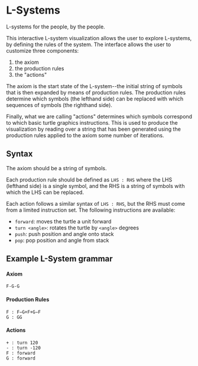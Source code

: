 # L-Systems
L-systems for the people, by the people.

This interactive L-system visualization allows the user to explore L-systems, by defining the rules of the system. The interface allows the user to customize three components:
1. the axiom
2. the production rules
3. the "actions"

The axiom is the start state of the L-system--the initial string of symbols that is then expanded by means of production rules. The production rules determine which symbols (the lefthand side) can be replaced with which sequences of symbols (the righthand side). 

Finally, what we are calling "actions" determines which symbols correspond to which basic turtle graphics instructions. This is used to produce the visualization by reading over a string that has been generated using the production rules applied to the axiom some number of iterations.

## Syntax

The axiom should be a string of symbols.

Each production rule should be defined as `LHS : RHS` where the LHS (lefthand side) is a single symbol, and the RHS is a string of symbols with which the LHS can be replaced.

Each action follows a similar syntax of `LHS : RHS`, but the RHS must come from a limited instruction set. The following instructions are available:
- `forward`: moves the turtle a unit forward
- `turn <angle>`: rotates the turtle by `<angle>` degrees
- `push`: push position and angle onto stack
- `pop`: pop position and angle from stack

## Example L-System grammar 

#### Axiom
```
F-G-G
```
#### Production Rules
```
F : F−G+F+G−F
G : GG
```
#### Actions
```
+ : turn 120
- : turn -120
F : forward
G : forward
```
